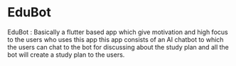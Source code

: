 # EduBot
EduBot : Basically a flutter based app which give motivation and high focus to the users who uses this app this app consists of an AI chatbot  to which the users can chat to the bot for discussing about the study plan and all the bot will create a study plan to the users. 
